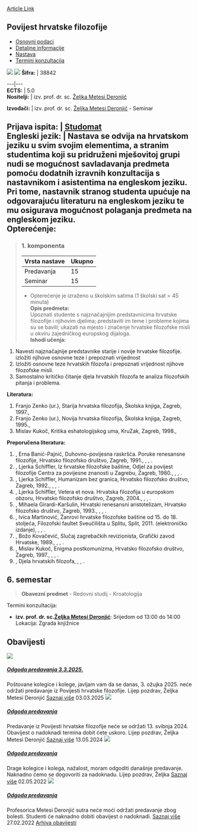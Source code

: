 [Article Link](https://www.fhs.hr/predmet/phf_a)

## Povijest hrvatske filozofije
  * [Osnovni podaci](https://www.fhs.hr/predmet/phf_a#v1id-523797_40669_1_0 "Osnovni podaci")
  * [Detaljne informacije](https://www.fhs.hr/predmet/phf_a#v1id-523797_40669_1_1 "Detaljne informacije")
  * [Nastava](https://www.fhs.hr/predmet/phf_a#v1id-523797_40669_1_2 "Nastava")
  * [Termini konzultacija](https://www.fhs.hr/predmet/phf_a#v1id-523797_40669_1_3 "Termini konzultacija")


[![](https://www.fhs.hr/img/flags/gif/hr.gif)](https://www.fhs.hr/predmet/phf_a) [![](https://www.fhs.hr/img/flags/gif/gb.gif)](https://www.fhs.hr/en/course/hocp)
**Šifra:** |  38842  
  
---|---  
**ECTS:** |  5.0   
**Nositelji:** |  izv. prof. dr. sc. [Željka Metesi Deronjić](https://www.fhs.hr/djelatnik/zeljka.metesi_deronjic)   
  
**Izvođači:** |  izv. prof. dr. sc. [Željka Metesi Deronjić](https://www.fhs.hr/djelatnik/zeljka.metesi_deronjic) - Seminar  
  
**Prijava ispita:** |  [Studomat](http://www.isvu.hr/studomat)  
**Engleski jezik:** |  Nastava se odvija na hrvatskom jeziku u svim svojim elementima, a stranim studentima koji su pridruženi mješovitoj grupi nudi se mogućnost savladavanja predmeta pomoću dodatnih izravnih konzultacija s nastavnikom i asistentima na engleskom jeziku. Pri tome, nastavnik stranog studenta upućuje na odgovarajuću literaturu na engleskom jeziku te mu osigurava mogućnost polaganja predmeta na engleskom jeziku.   
**Opterećenje:**  
---  
> ### 1. komponenta
> | Vrsta nastave | Ukupno  
> ---|---  
> Predavanja | 15  
> Seminar | 15  
> * Opterećenje je izraženo u školskim satima (1 školski sat = 45 minuta)   
**Opis predmeta:**  
> Upoznati studente s najznačajnijim predstavnicima hrvatske filozofije i njihovim djelima; predstaviti im teme i probleme kojima su se bavili; ukazati na mjesto i značenje hrvatske filozofske misli u okviru zajedničkog europskog dijaloga.  
**Ishodi učenja:**  
  1. Navesti najznačajnije predstavnike starije i novije hrvatske filozofije. izložiti njihove osnovne teze i prepoznati vrijednost
  2. Izložiti osnovne teze hrvatskih filozofa i prepoznati vrijednost njihove filozofske misli.
  3. Samostalno kritičko čitanje djela hrvatskih filozofa te analiza filozofskih pitanja i problema.

  
**Literatura:**  
  1. Franjo Zenko (ur.), Starija hrvatska filozofija, Školska knjiga, Zagreb, 1997., 
  2. Franjo Zenko (ur.), Novija hrvatska filozofija, Školska knjiga, Zagreb, 1995., 
  3. Mislav Kukoč, Kritika eshatologijskog uma, KruZak, Zagreb, 1998., 

  
**Preporučena literatura:**  
  1. , Erna Banić-Pajnić, Duhovno-povijesna raskršća. Poruke renesansne filozofije, Hrvatsko filozofsko društvo, Zagreb, 1991., , , .
  2. , Ljerka Schiffler, Iz hrvatske filozofske baštine, Odjel za povijest filozofije Centra za povijesne znanosti u Zagrebu, Zagreb, 1980., , , .
  3. , Ljerka Schiffler, Humanizam bez granica, Hrvatsko filozofsko društvo, Zagreb, 1992., , , .
  4. , Ljerka Schiffler, Vetera et nova. Hrvatska filozofija u europskom obzoru, Hrvatsko filozofsko društvo, Zagreb, 2004., , , .
  5. , Mihaela Girardi-Karšulin, Hrvatski renesansni aristotelizam, Hrvatsko filozofsko društvo, Zagreb, 1993., , , .
  6. , Ivica Martinović, Žanrovi hrvatske filozofske baštine od 15. do 18. stoljeća, Filozofski faultet Sveučilišta u Splitu, Split, 2011. (elektroničko izdanje), , , .
  7. , Božo Kovačević, Slučaj zagrebačkih revizionista, Grafički zavod Hrvatske, 1989., , , .
  8. , Mislav Kukoč, Enigma postkomunizma, Hrvatsko filozofsko društvo, Zagreb, 1997., , , .
  9. , Djela hrvatskih filozofa, , , .

  
**6. semestar**  
---  
> **Obavezni predmet** - Redovni studij - Kroatologija  
>   
Termini konzultacija: 
  * **izv. prof. dr. sc.[Željka Metesi Deronjić](https://www.fhs.hr/djelatnik/zeljka.metesi_deronjic)**: 
Srijedom od 13:00 do 14:00
Lokacija: Zgrada knjižnice 


## Obavijesti
[ ![](https://www.fhs.hr/_pub/themes_static/hrstud2024/default/img/default_news.jpg) ](https://www.fhs.hr/predmet/phf_a?@=21slr#news_79597)
#####  [Odgoda predavanja 3.3.2025.](https://www.fhs.hr/predmet/phf_a?@=21slr#news_79597)
Poštovane kolegice i kolege, javljam vam da se danas, 3. ožujka 2025. neće održati predavanje iz Povijesti hrvatske filozofije. Lijep pozdrav, Željka Metesi Deronjić 
[Saznaj više](https://www.fhs.hr/predmet/phf_a?@=21slr#news_79597)
03.03.2025
[ ![](https://www.fhs.hr/_pub/themes_static/hrstud2024/default/img/default_news.jpg) ](https://www.fhs.hr/predmet/phf_a?@=21mzn#news_79597)
#####  [Odgoda predavanja](https://www.fhs.hr/predmet/phf_a?@=21mzn#news_79597)
Predavanje iz Povijesti hrvatske filozofije neće se održati 13. svibnja 2024. Obavijest o nadoknadi termina dobit ćete uskoro. Lijep pozdrav, Željka Metesi Deronjić 
[Saznaj više](https://www.fhs.hr/predmet/phf_a?@=21mzn#news_79597)
13.05.2024
[ ![](https://www.fhs.hr/_pub/themes_static/hrstud2024/default/img/default_news.jpg) ](https://www.fhs.hr/predmet/phf_a?@=21i89#news_79597)
#####  [Odgoda predavanja](https://www.fhs.hr/predmet/phf_a?@=21i89#news_79597)
Drage kolegice i kolega, nažalost, moram odgoditi današnje predavanje. Naknadno ćemo se dogovoriti za nadoknadu. Lijep pozdrav, Željka 
[Saznaj više](https://www.fhs.hr/predmet/phf_a?@=21i89#news_79597)
02.05.2022
[ ![](https://www.fhs.hr/_pub/themes_static/hrstud2024/default/img/default_news.jpg) ](https://www.fhs.hr/predmet/phf_a?@=21hj5#news_79597)
#####  [Odgoda predavanja](https://www.fhs.hr/predmet/phf_a?@=21hj5#news_79597)
Profesorica Metesi Deronjić sutra neće moći održati predavanje zbog bolesti. Studenti će naknadno dobiti obavijest o nadoknadi. 
[Saznaj više](https://www.fhs.hr/predmet/phf_a?@=21hj5#news_79597)
27.02.2022
[Arhiva obavijesti](https://www.fhs.hr/predmet/phf_a?@=20ovm#news_79597 "Arhiva obavijesti")
